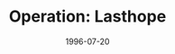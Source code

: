 ---
mission_id: lasthope
editorsChoice:
title: "Operation: Lasthope"
authors: 
    - "Jeff Byrd"
date: 1996-07-20
filename: "lasthope.zip"
description: ""
cover: 
levelReplaced:	"SECBASE, TALAY"
difficulty: no
bm:	no
fme: no
wax: yes
three_do: no
voc: no
gmd: no
vue: no
lfd: yes
base: "New level from scratch" 
editors: "DFUSE 1.0, BMPDF"

---